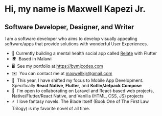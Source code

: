 <!-- <a href="https://www.github.com/MaxwellKJr" target="_blank" rel="noreferrer"><img src="https://img.shields.io/github/followers/MaxwellKJr?logo=github&style=for-the-badge&color=ec4899&labelColor=1c1917" /></a> -->

Hi, my name is Maxwell Kapezi Jr.
==========================================================================================================================================
Software Developer, Designer, and Writer
----------------------------------------
I am a software developer who aims to develop visually appealing software/apps that provide solutions with wonderful User Experiences.
* 🎯 Currently building a mental health social app called [Relate](github.com/MaxwellKJr/relate) with Flutter
* 🌍  Based in Malawi
* 🖥️  See my portfolio at https://bymjcodes.com
* ✉️  You can contact me at [maxwellkjr@gmail.com](mailto:maxwellkjr@gmail.com)
* 🧠  This year, I have shifted my focus to Mobile App Development. Specifically **React Native**, **Flutter**, and **Kotlin/Jetpack Compose**
* 🤝  I'm open to collaborating on Laravel and React-based web projects, Native/Flutter/React Native, and Vanilla (HTML, CSS, JS) projects
* ⚡  I love fantasy novels. The Blade Itself (Book One of The First Law Trilogy) is my favorite novel of all time.

<!-- <b>My GitHub Stats</b>

<a href="http://www.github.com/MaxwellKJr"><img src="https://github-readme-stats.vercel.app/api?username=MaxwellKJr&show_icons=true&hide=&count_private=true&title_color=ec4899&text_color=ffffff&icon_color=ec4899&bg_color=1c1917&hide_border=true&show_icons=true" alt="MaxwellKJr's GitHub stats" /></a> -->

<!-- <a href="http://www.github.com/MaxwellKJr"><img src="https://github-readme-streak-stats.herokuapp.com/?user=MaxwellKJr&stroke=ffffff&background=1c1917&ring=ec4899&fire=ec4899&currStreakNum=ffffff&currStreakLabel=ec4899&sideNums=ffffff&sideLabels=ffffff&dates=ffffff&hide_border=true" /></a> -->

<!-- <a href="https://github.com/MaxwellKJr" align="left"><img src="https://github-readme-stats.vercel.app/api/top-langs/?username=MaxwellKJr&langs_count=10&title_color=ec4899&text_color=ffffff&icon_color=ec4899&bg_color=1c1917&hide_border=true&locale=en&custom_title=Top%20%Languages" alt="Top Languages" /></a> -->
